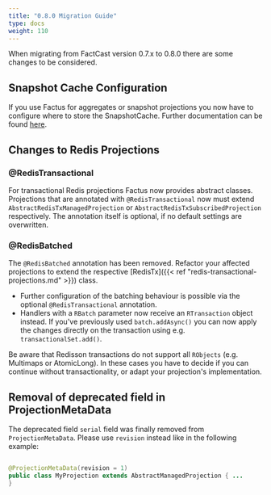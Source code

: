 ```yaml
---
title: "0.8.0 Migration Guide"
type: docs
weight: 110
---
```


When migrating from FactCast version 0.7.x to 0.8.0 there are some changes to be considered.

## Snapshot Cache Configuration

If you use Factus for aggregates or snapshot projections you now have to configure where to store the SnapshotCache.
Further documentation can be found [here](/usage/factus/projections/snapshots/snapshot-caching.md).

## Changes to Redis Projections

### @RedisTransactional

For transactional Redis projections Factus now provides abstract classes. Projections that are annotated with
`@RedisTransactional` now must extend `AbstractRedisTxManagedProjection` or `AbstractRedisTxSubscribedProjection`
respectively. The annotation itself is optional, if no default settings are overwritten.

### @RedisBatched

The `@RedisBatched` annotation has been removed. Refactor your affected projections to extend the
respective [RedisTx]({{< ref "redis-transactional-projections.md" >}})
class.

- Further configuration of the batching behaviour is possible via the optional `@RedisTransactional` annotation.
- Handlers with a `RBatch` parameter now receive an `RTransaction` object instead. If you've previously used
  `batch.addAsync()`
  you can now apply the changes directly on the transaction using e.g. `transactionalSet.add()`.

Be aware that Redisson transactions do not support all `RObjects` (e.g. Multimaps or AtomicLong). In these cases you
have
to decide if you can continue without transactionality, or adapt your projection's implementation.

## Removal of deprecated field in ProjectionMetaData

The deprecated field `serial` field was finally removed from `ProjectionMetaData`. Please use `revision` instead like in
the following example:

```java

@ProjectionMetaData(revision = 1)
public class MyProjection extends AbstractManagedProjection { ...
}
```
